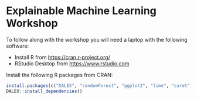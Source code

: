 # Explainable Machine Learning Workshop

To follow along with the workshop you will need a laptop with the following software:

* Install R from https://cran.r-project.org/
* RStudio Desktop from https://www.rstudio.com

Install the following R packages from CRAN:

```r
install.packages(c("DALEX", "randomForest", "ggplot2", "lime", "caret", "iml", "arules"))
DALEX::install_dependencies()
```
